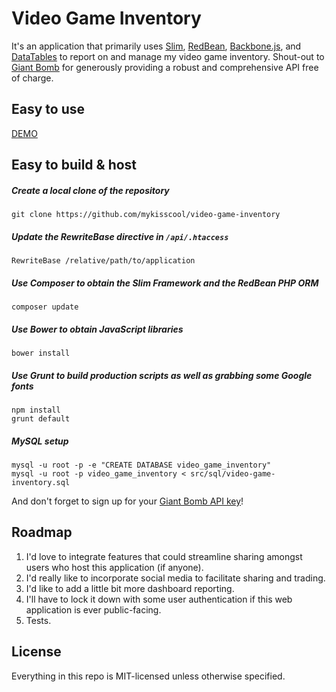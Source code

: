 # Video Game Inventory

It's an application that primarily uses [Slim](http://www.slimframework.com), [RedBean](http://www.redbeanphp.com/), [Backbone.js](http://backbonejs.org), and [DataTables](https://www.datatables.net/) to report on and manage my video game inventory.  Shout-out to [Giant Bomb](http://www.giantbomb.com/api) for generously providing a robust and comprehensive API free of charge.

## Easy to use

[DEMO](http://www.mikepetruniak.com/projects/video-game-inventory/)

## Easy to build & host

##### Create a local clone of the repository

    git clone https://github.com/mykisscool/video-game-inventory

##### Update the RewriteBase directive in `/api/.htaccess`

    RewriteBase /relative/path/to/application

##### Use Composer to obtain the Slim Framework and the RedBean PHP ORM

    composer update

##### Use Bower to obtain JavaScript libraries

    bower install

##### Use Grunt to build production scripts as well as grabbing some Google fonts

    npm install  
    grunt default

##### MySQL setup

	mysql -u root -p -e "CREATE DATABASE video_game_inventory"
    mysql -u root -p video_game_inventory < src/sql/video-game-inventory.sql

And don't forget to sign up for your [Giant Bomb API key](https://auth.giantbomb.com/signup)!

## Roadmap

1. I'd love to integrate features that could streamline sharing amongst users who host this application (if anyone).
2. I'd really like to incorporate social media to facilitate sharing and trading.
3. I'd like to add a little bit more dashboard reporting.
4. I'll have to lock it down with some user authentication if this web application is ever public-facing.
5. Tests.

## License

Everything in this repo is MIT-licensed unless otherwise specified.
